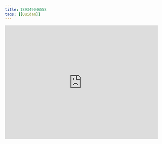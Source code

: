 ```yaml
---
title: 189349046558
tags: [[Quidam]]
---
```

<iframe allow="accelerometer; autoplay; clipboard-write; encrypted-media; gyroscope; picture-in-picture" allowfullscreen="" frameborder="0" height="375" id="youtube_iframe" src="https://www.youtube.com/embed/8HxgMaqUfeY?feature=oembed&amp;enablejsapi=1&amp;origin=https://safe.txmblr.com&amp;wmode=opaque" width="500"></iframe>
